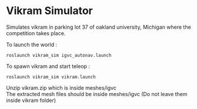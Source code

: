 # Vikram Simulator
Simulates vikram in parking lot 37 of oakland university, Michigan where the competition takes place.

To launch the world :  
```
roslaunch vikram_sim igvc_autonav.launch
```
  
To spawn vikram and start teleop :  
```
roslaunch vikram_sim vikram.launch
```

Unzip vikram.zip which is inside meshes/igvc  
The extracted mesh files should be inside meshes/igvc (Do not leave them inside vikram folder)
